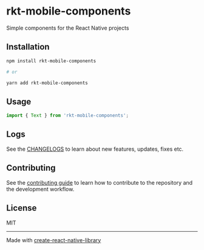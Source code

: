 # rkt-mobile-components

Simple components for the React Native projects

## Installation

```sh
npm install rkt-mobile-components

# or

yarn add rkt-mobile-components
```

## Usage

```js
import { Text } from 'rkt-mobile-components';
```

## Logs

See the [CHANGELOGS](CHANGELOG.md) to learn about new features, updates, fixes etc.

## Contributing

See the [contributing guide](CONTRIBUTING.md) to learn how to contribute to the repository and the development workflow.

## License

MIT

---

Made with [create-react-native-library](https://github.com/callstack/react-native-builder-bob)
